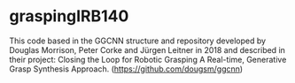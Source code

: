 # graspingIRB140
This code based in the GGCNN structure and repository developed by Douglas Morrison, Peter Corke and Jürgen Leitner in 2018 and described in their project: Closing the Loop for Robotic Grasping A Real-time, Generative Grasp Synthesis Approach. (https://github.com/dougsm/ggcnn)
